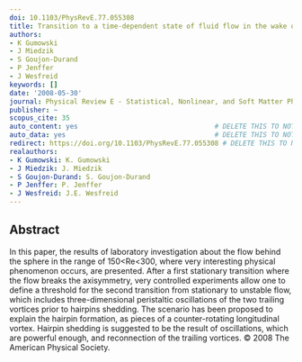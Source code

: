 ```yaml
---
doi: 10.1103/PhysRevE.77.055308
title: Transition to a time-dependent state of fluid flow in the wake of a sphere
authors:
- K Gumowski
- J Miedzik
- S Goujon-Durand
- P Jenffer
- J Wesfreid
keywords: []
date: '2008-05-30'
journal: Physical Review E - Statistical, Nonlinear, and Soft Matter Physics
publisher: ~
scopus_cite: 35
auto_content: yes                                  # DELETE THIS TO NOT AUTO GENERATE CONTENT
auto_data: yes                                     # DELETE THIS TO NOT AUTO GENERATE METADATA
redirect: https://doi.org/10.1103/PhysRevE.77.055308 # DELETE THIS TO NOT REDIRECT
realauthors:
- K Gumowski: K. Gumowski
- J Miedzik: J. Miedzik
- S Goujon-Durand: S. Goujon-Durand
- P Jenffer: P. Jenffer
- J Wesfreid: J.E. Wesfreid
---
```



## Abstract
In this paper, the results of laboratory investigation about the flow behind the sphere in the range of 150<Re<300, where very interesting physical phenomenon occurs, are presented. After a first stationary transition where the flow breaks the axisymmetry, very controlled experiments allow one to define a threshold for the second transition from stationary to unstable flow, which includes three-dimensional peristaltic oscillations of the two trailing vortices prior to hairpins shedding. The scenario has been proposed to explain the hairpin formation, as pieces of a counter-rotating longitudinal vortex. Hairpin shedding is suggested to be the result of oscillations, which are powerful enough, and reconnection of the trailing vortices. © 2008 The American Physical Society.

